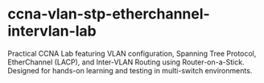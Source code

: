 # ccna-vlan-stp-etherchannel-intervlan-lab
Practical CCNA Lab featuring VLAN configuration, Spanning Tree Protocol, EtherChannel (LACP), and Inter-VLAN Routing using Router-on-a-Stick. Designed for hands-on learning and testing in multi-switch environments.
